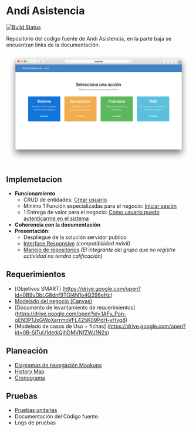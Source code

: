 # Andi Asistencia 
[![Build Status](https://travis-ci.org/ISWPOLI/andi-asistencia.svg?branch=master)](https://travis-ci.org/ISWPOLI/andi-asistencia)

Repositorio del codigo fuente de Andi Asistencia, en la parte baja se encuentran links de la documentación.


![Screenshot](https://raw.githubusercontent.com/ISWPOLI/andi-asistencia/master/screenshot.png)

## Implemetacion

* **Funcionamiento**
  * CRUD de entidades: [Crear usuario](https://github.com/ISWPOLI/andi-asistencia/blob/master/app/views/devise/registrations/new.html.erb)
  * Mínimo 1 Función especializadas para el negocio: [Iniciar sesión](https://github.com/ISWPOLI/andi-asistencia/blob/master/app/views/devise/sessions/new.html.erb)
  * 1 Entrega de valor para el negocio: [Como usuario puedo autenticarme en el sistema](https://github.com/ISWPOLI/andi-asistencia/blob/master/app/views/devise/sessions/new.html.erb)
* **Coherencia con la documentación**
* **Presentación**:
  * Despliegue de la solución servidor publico
  * [Interface Responsive](https://github.com/ISWPOLI/andi-asistencia/blob/master/app/views/home/index.html.erb) _(compatibilidad móvil)_
  * [Manejo de repositorios](https://github.com/ISWPOLI/andi-asistencia) _(El integrante del grupo que no registre actividad no tendrá calificación)_


## Requerimientos 

* [Objetivos SMART] (https://drive.google.com/open?id=0B9uDbLG8dnf9TGI4N1o4Q296eHc)
* [Modelado del negocio (Canvas)](https://drive.google.com/open?id=0B9uDbLG8dnf9VU1tODN0Ykh4NDQ)
* [Documento de levantamiento de requerimientos] (https://drive.google.com/open?id=1AFv_Pon-oEN3P1JxGWoXarrmoVFL425K09PdH-yHvg8)
* [Modelado de casos de Uso + fichas] (https://drive.google.com/open?id=0B-SiTuU1detkQjhDMVNfZWJ1N2s)


## Planeación
* [Diagramas de navegación Mookups](https://drive.google.com/open?id=0B9PsQjWzsUurbEdEdko4dzVhbmc)
* [History Map](https://drive.google.com/open?id=0B-SiTuU1detkVk9SaTZYUVZodkE)
* [Cronograma](https://docs.google.com/document/d/14m6GY5nKakbwQHCX5ANURBFHd-0sPZAmuHOAJBfGJEQ/edit?usp=sharing)


## Pruebas
* [Pruebas unitarias](https://github.com/ISWPOLI/andi-asistencia/blob/master/test/controllers/home_controller_test.rb)
* Documentación del Código fuente.
* Logs de pruebas



